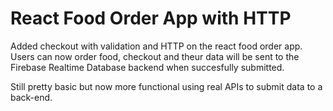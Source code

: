# React Food Order App with HTTP

Added checkout with validation and HTTP on the react food order app. Users can now order food, checkout and theur data will be sent to the Firebase Realtime Database backend when succesfully submitted.

Still pretty basic but now more functional using real APIs to submit data to a back-end.
